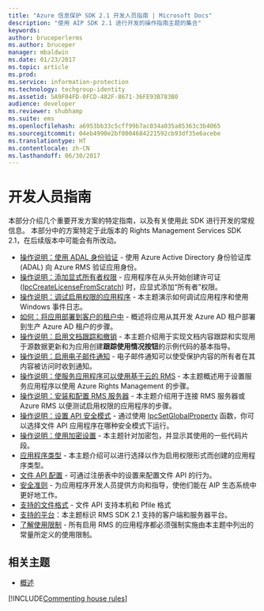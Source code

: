 ```yaml
---
title: "Azure 信息保护 SDK 2.1 开发人员指南 | Microsoft Docs"
description: "使用 AIP SDK 2.1 进行开发的操作指南主题的集合"
keywords: 
author: bruceperlerms
ms.author: bruceper
manager: mbaldwin
ms.date: 01/23/2017
ms.topic: article
ms.prod: 
ms.service: information-protection
ms.technology: techgroup-identity
ms.assetid: 5A9F04FD-0FCD-482F-8671-36FE93B783B0
audience: developer
ms.reviewer: shubhamp
ms.suite: ems
ms.openlocfilehash: a6953bb33c5cff99b7ac034a035a85363c3b4065
ms.sourcegitcommit: 04eb4990e2bf0004684221592cb93df35e6acebe
ms.translationtype: HT
ms.contentlocale: zh-CN
ms.lasthandoff: 06/30/2017
---
```

# <a name="developer-guidance"></a>开发人员指南

本部分介绍几个重要开发方案的特定指南，以及有关使用此 SDK 进行开发的常规信息。 本部分中的方案特定于此版本的 Rights Management Services SDK 2.1，在后续版本中可能会有所改动。
- [操作说明：使用 ADAL 身份验证](how-to-use-adal-authentication.md) - 使用 Azure Active Directory 身份验证库 (ADAL) 向 Azure RMS 验证应用身份。
- [操作说明：添加显式所有者权限](add-explicit-owner-rights.md) - 应用程序在从头开始创建许可证 ([IpcCreateLicenseFromScratch](https://msdn.microsoft.com/library/hh535256.aspx)) 时，应显式添加“所有者”权限。
- [操作说明：调试启用权限的应用程序](debugging-applications-that-use-ad-rms.md) - 本主题演示如何调试应用程序和使用 Windows 事件日志。
- [如何：将应用部署到客户的租户中](how-to-deploy-app.md) - 概述将应用从其开发 Azure AD 租户部署到生产 Azure AD 租户的步骤。
- [操作说明：启用文档跟踪和撤销](tracking-content.md) - 本主题介绍用于实现文档内容跟踪和实现用于源数据更新和为应用创建**跟踪使用情况按钮**的示例代码的基本指导。
- [操作说明：启用电子邮件通知](how-to-enable-email-notification.md) - 电子邮件通知可以使受保护内容的所有者在其内容被访问时收到通知。
- [操作说明：使服务应用程序可以使用基于云的 RMS](how-to-use-file-api-with-aadrm-cloud.md) - 本主题概述用于设置服务应用程序以使用 Azure Rights Management 的步骤。
- [操作说明：安装和配置 RMS 服务器](how-to-install-and-configure-an-rms-server.md) - 本主题介绍用于连接 RMS 服务器或 Azure RMS 以便测试启用权限的应用程序的步骤。
- [操作说明：设置 API 安全模式](setting-the-api-security-mode-api-mode.md) - 通过使用 [IpcSetGlobalProperty](https://msdn.microsoft.com/library/hh535270.aspx) 函数，你可以选择文件 API 应用程序在哪种安全模式下运行。
- [操作说明：使用加密设置](working-with-encryption.md) - 本主题针对加密包，并显示其使用的一些代码片段。
- [应用程序类型](application-types.md) - 本主题介绍可以进行选择以作为启用权限形式而创建的应用程序类型。
- [文件 API 配置](file-api-configuration.md) - 可通过注册表中的设置来配置文件 API 的行为。
- [安全准则](security-guidelines.md) - 为应用程序开发人员提供方向和指导，使他们能在 AIP 生态系统中更好地工作。
- [支持的文件格式](supported-file-formats.md) - 文件 API 支持本机和 Pfile 格式
- [支持的平台](supported-platforms.md)：本主题标识 RMS SDK 2.1 支持的客户端和服务器平台。
- [了解使用限制](understanding-usage-restrictions.md) - 所有启用 RMS 的应用程序都必须强制实施由本主题中列出的常量所定义的使用限制。

 
## <a name="related-topics"></a>相关主题
* [概述](ad-rms-overview.md)

[!INCLUDE[Commenting house rules](../includes/houserules.md)]